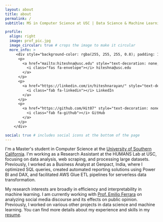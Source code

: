 ```yaml
---
layout: about
title: about
permalink: /
subtitle: MS in Computer Science at USC | Data Science & Machine Learning Enthusiast

profile:
  align: right
  image: prof_pic.jpg
  image_circular: true # crops the image to make it circular
  more_info: >
     <div style="background-color: rgba(255, 255, 255, 0.8); padding: 15px; border-radius: 8px; box-shadow: 0 2px 4px rgba(0,0,0,0.1);">
      <p>
        <a href="mailto:hiteshna@usc.edu" style="text-decoration: none; color: #D44638;">
          <i class="fas fa-envelope"></i> hiteshna@usc.edu
        </a>
      </p>
      <p>
        <a href="https://linkedin.com/in/hiteshnarayan/" style="text-decoration: none; color: #0077B5;">
          <i class="fab fa-linkedin"></i> LinkedIn
        </a>
      </p>
      <p>
        <a href="https://github.com/Hit07" style="text-decoration: none; color: #333;">
          <i class="fab fa-github"></i> GitHub
        </a>
      </p>
    </div>

social: true # includes social icons at the bottom of the page
---
```


I'm a Master's student in Computer Science at the [University of Southern California](https://www.usc.edu/). I'm working as a Research Assistant at the HUMANS Lab at USC, focusing on data analysis, web scraping, and processing large datasets. Previously, I worked as a Business Analyst at Genpact, India, where I optimized SQL queries, created automated reporting solutions using Power BI and DAX, and facilitated AWS Glue ETL pipelines for serverless data transformation.

My research interests are broadly in efficiency and interpretability in machine learning. I am currently working with [Prof. Emilio Ferrara](https://www.emilio.ferrara.name/) on analyzing social media discourse and its effects on public opinion. Previously, I worked on various other projects in data science and machine learning. You can find more details about my experience and skills in my [resume](/assets/pdf/Narayana_Hitesh.pdf).

